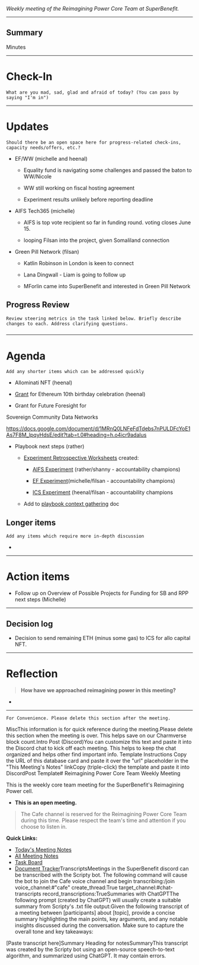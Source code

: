 _Weekly meeting of the Reimagining Power Core Team at SuperBenefit._

---

## Summary

Minutes 

---

# Check-In

`What are you mad, sad, glad and afraid of today? (You can pass by saying "I'm in")`

---

# Updates

`Should there be an open space here for progress-related check-ins, capacity needs/offers, etc.?`

- EF/WW (michelle and heenal)

  - Equality fund is navigating some challenges and passed the baton to WW/Nicole

  - WW still working on fiscal hosting agreement

  - Experiment results unlikely before reporting deadline

- AIFS Tech365 (michelle)

  - AIFS is top vote recipient so far in funding round. voting closes June 15.

  - looping Filsan into the project, given Somaliland connection

- Green Pill Network (filsan)

  - Katlin Robinson in London is keen to connect

  - Lana Dingwall - Liam is going to follow up 

  - MForlin came into SuperBenefit and interested in Green Pill Network 

## Progress Review

`Review steering metrics in the task linked below. Briefly describe changes to each. Address clarifying questions.`

   

### 

---

# Agenda

`Add any shorter items which can be addressed quickly`

- Allominati NFT (heenal)

- [Grant](https://esp.ethereum.foundation/10-year-anniversary) for Ethereum 10th birthday celebration (heenal)

- Grant for Future Foresight for 

 Sovereign Community Data Networks

 https://docs.google.com/document/d/1MRnQ0LNFeFdTdebs7nPULDFcYoE1As7F8M_lpqyHdsE/edit?tab=t.0#heading=h.o4icr9adalus 

- Playbook next steps (rather)

  - [Experiment Retrospective Worksheets](https://app.charmverse.io/superbenefit/experiment-retrospectives-9275631430690559) created:

    - [AIFS Experiment](https://app.charmverse.io/superbenefit/5ab35c5f-af5f-4ba1-b6ad-dd6855b97b16) (rather/shanny - accountability champions)

    - [EF Experiment](https://app.charmverse.io/superbenefit/equality-fund-experiment-retrospective-worksheet-427317130843766)(michelle/filsan - accountability champions)

    - [ICS Experiment](https://app.charmverse.io/superbenefit/ics-experiment-retrospective-worksheet-7801649365796715) (heenal/filsan - accountability champions

  - Add to [playbook context gathering](https://app.charmverse.io/superbenefit/playbook-context-47637582295186975) doc

## Longer items

`Add any items which require more in-depth discussion`

- 

---

# Action items

- Follow up on Overview of Possible Projects for Funding for SB and RPP next steps (Michelle)

---

## Decision log

- Decision to send remaining ETH (minus some gas) to ICS for allo capital NFT.

---

# Reflection 

> **How have we approached reimagining power in this meeting?**

-  

---

`For Convenience. Please delete this section after the meeting.`

MiscThis information is for quick reference during the meeting.Please delete this section when the meeting is over. This helps save on our Charmverse block count.Intro Post (Discord)You can customize this text and paste it into the Discord chat to kick off each meeting. This helps to keep the chat organized and helps other find important info. Template Instructions Copy the URL of this database card and paste it over the "url" placeholder in the "This Meeting's Notes" linkCopy (triple-click) the template and paste it into DiscordPost Template# Reimagining Power Core Team Weekly Meeting

This is the weekly core team meeting for the SuperBenefit's Reimagining Power cell.

- __This is an **open** meeting.__  
> The Cafe channel is reserved for the Reimagining Power Core Team during this time. Please respect the team's time and attention if you choose to listen in.

**Quick Links:**
- [Today's Meeting Notes](url)  
- [All Meeting Notes](https://app.charmverse.io/superbenefit/meeting-notes-reimagining-power-9995214806368862)  
- [Task Board](https://app.charmverse.io/superbenefit/task-board-reimagining-power-18270894134568505)
- [Document Tracker](https://app.charmverse.io/superbenefit/documents-reimagining-power-8236079332321762)TranscriptsMeetings in the SuperBenefit discord can be transcribed with the Scripty bot. The following command will cause the bot to join the Cafe voice channel and begin transcribing:/join voice_channel:#"cafe" create_thread:True target_channel:#chat-transcripts record_transcriptions:TrueSummaries with ChatGPTThe following prompt (created by ChatGPT) will usually create a suitable summary from Scripty's .txt file output:Given the following transcript of a meeting between [participants] about [topic], provide a concise summary highlighting the main points, key arguments, and any notable insights discussed during the conversation. Make sure to capture the overall tone and key takeaways:

[Paste transcript here]Summary Heading for notesSummaryThis transcript was created by the Scripty bot using an open-source speech-to-text algorithm, and summarized using ChatGPT. It may contain errors.<Paste summary here>

# 